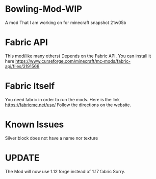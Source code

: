 # Bowling-Mod-WIP

A mod That I am working on for minecraft snapshot 21w05b

# Fabric API

This mod(like many others) Depends on the Fabric API. You can install it here https://www.curseforge.com/minecraft/mc-mods/fabric-api/files/3191568

# Fabric Itself

You need fabric in order to run the mods. Here is the link https://fabricmc.net/use/ Follow the directions on the website.

# Known Issues

Silver block does not have a name nor texture

# UPDATE

The Mod will now use 1.12 forge instead of 1.17 fabric
Sorry.
